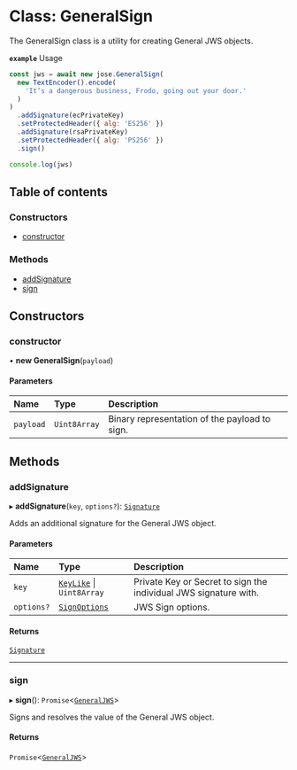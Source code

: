 # Class: GeneralSign

The GeneralSign class is a utility for creating General JWS objects.

**`example`** Usage
```js
const jws = await new jose.GeneralSign(
  new TextEncoder().encode(
    'It’s a dangerous business, Frodo, going out your door.'
  )
)
  .addSignature(ecPrivateKey)
  .setProtectedHeader({ alg: 'ES256' })
  .addSignature(rsaPrivateKey)
  .setProtectedHeader({ alg: 'PS256' })
  .sign()

console.log(jws)
```

## Table of contents

### Constructors

- [constructor](jws_general_sign.GeneralSign.md#constructor)

### Methods

- [addSignature](jws_general_sign.GeneralSign.md#addsignature)
- [sign](jws_general_sign.GeneralSign.md#sign)

## Constructors

### constructor

• **new GeneralSign**(`payload`)

#### Parameters

| Name | Type | Description |
| :------ | :------ | :------ |
| `payload` | `Uint8Array` | Binary representation of the payload to sign. |

## Methods

### addSignature

▸ **addSignature**(`key`, `options?`): [`Signature`](../interfaces/jws_general_sign.Signature.md)

Adds an additional signature for the General JWS object.

#### Parameters

| Name | Type | Description |
| :------ | :------ | :------ |
| `key` | [`KeyLike`](../types/types.KeyLike.md) \| `Uint8Array` | Private Key or Secret to sign the individual JWS signature with. |
| `options?` | [`SignOptions`](../interfaces/types.SignOptions.md) | JWS Sign options. |

#### Returns

[`Signature`](../interfaces/jws_general_sign.Signature.md)

___

### sign

▸ **sign**(): `Promise`<[`GeneralJWS`](../interfaces/types.GeneralJWS.md)\>

Signs and resolves the value of the General JWS object.

#### Returns

`Promise`<[`GeneralJWS`](../interfaces/types.GeneralJWS.md)\>
